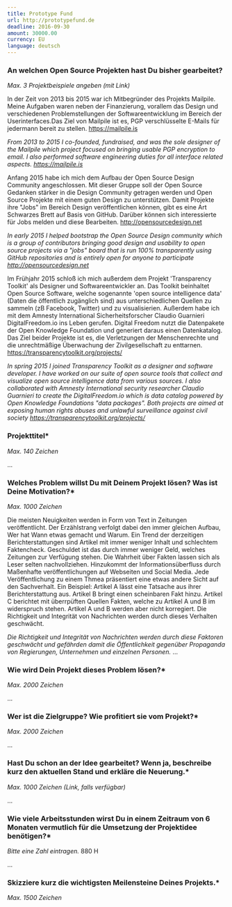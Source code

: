 ```yaml
---
title: Prototype Fund
url: http://prototypefund.de
deadline: 2016-09-30
amount: 30000.00
currency: EU
language: deutsch
---
```


### An welchen Open Source Projekten hast Du bisher gearbeitet?

*Max. 3 Projektbeispiele angeben (mit Link)*


In der Zeit von 2013 bis 2015 war ich Mitbegründer des Projekts Mailpile. Meine Aufgaben waren neben der Finanzierung, vorallem das Design und verschiedenen Problemstellungen der Softwareentwicklung im Bereich der Userinterfaces.Das Ziel von Mailpile ist es, PGP verschlüsselte E-Mails für jedermann bereit zu stellen.
https://mailpile.is

*From 2013 to 2015 I co-founded, fundraised, and was the sole designer of the Mailpile which project focused on bringing usable PGP encryption to email. I also performed software engineering duties for all interface related aspects. https://mailpile.is*


Anfang 2015 habe ich mich dem Aufbau der Open Source Design Community angeschlossen. Mit dieser Gruppe soll der Open Source Gedanken stärker in die Design Community getragen werden und Open Source Projekte mit einem guten Design zu unterstützen. Damit Projekte ihre "Jobs" im Bereich Design veröffentlichen können, gibt es eine Art Schwarzes Brett auf Basis von GitHub. Darüber können sich interessierte für Jobs melden und diese Bearbeiten.
http://opensourcedesign.net

*In early 2015 I helped bootstrap the Open Source Design community which is a group of contributors bringing good design and usability to open source projects via a "jobs" board that is run 100% transparently using GitHub repositories and is entirely open for anyone to participate http://opensourcedesign.net*


Im Frühjahr 2015 schloß ich mich außerdem dem Projekt 'Transparency Toolkit' als Designer und Softwareentwickler an. Das Toolkit beinhaltet Open Source Software, welche sogenannte 'open source intelligence data' (Daten die öffentlich zugänglich sind) aus unterschiedlichen Quellen zu sammeln (zB Facebook, Twitter) und zu visualisierien.
Außerdem habe ich mit dem Amnesty International Sicherheitsforscher Claudio Guarnieri DigitalFreedom.io ins Leben gerufen. Digital Freedom nutzt die Datenpakete der Open Knowledge Foundation und generiert daraus einen Datenkatalog.
Das Ziel beider Projekte ist es, die Verletzungen der Menschenrechte und die unrechtmäßige Überwachung der Zivilgesellschaft zu enttarnen.
https://transparencytoolkit.org/projects/

*In spring 2015 I joined Transparency Toolkit as a designer and software developer. I have worked on our suite of open source tools that collect and visualize open source intelligence data from various sources. I also collaborated with Amnesty International security researcher Claudio Guarnieri to create the DigitalFreedom.io which is data catalog powered by Open Knowledge Foundations "data packages". Both projects are aimed at exposing human rights abuses and unlawful surveillance against civil society https://transparencytoolkit.org/projects/*

### Projekttitel*

*Max. 140 Zeichen*

...

### Welches Problem willst Du mit Deinem Projekt lösen? Was ist Deine Motivation?*

*Max. 1000 Zeichen*

Die meisten Neuigkeiten werden in Form von Text in Zeitungen veröffentlicht. Der Erzählstrang verfolgt dabei den immer gleichen Aufbau, Wer hat Wann etwas gemacht und Warum. Ein Trend der derzeitigen Berichterstattungen sind Artikel mit immer weniger Inhalt und schlechtem Faktencheck. Geschuldet ist das durch immer weniger Geld, welches Zeitungen zur Verfügung stehen. Die Wahrheit über Fakten lassen sich als Leser selten nachvollziehen. Hinzukommt der Informationsüberfluss durch Maßenhafte veröffentlichungen auf Webseiten und Social Media. Jede Veröffentlichung zu einem Thmea präsentiert eine etwas andere Sicht auf den Sachverhalt.
Ein Beispiel: Artikel A lässt eine Tatsache aus ihrer Berichterstattung aus. Artikel B bringt einen scheinbaren Fakt hinzu. Artikel C berichtet mit überrpüften Quellen Fakten, welche zu Artikel A und B im widerspruch stehen. Artikel A und B werden aber nicht korregiert. Die Richtigkeit und Integrität von Nachrichten werden durch dieses Verhalten geschwächt.


*Die Richtigkeit und Integrität von Nachrichten werden durch diese Faktoren geschwächt und gefährden damit die Öffentlichkeit gegenüber Propaganda von Regierungen, Unternehmen und einzelnen Personen.*
...

### Wie wird Dein Projekt dieses Problem lösen?*

*Max. 2000 Zeichen*

...

### Wer ist die Zielgruppe? Wie profitiert sie vom Projekt?*

*Max. 2000 Zeichen*

...

### Hast Du schon an der Idee gearbeitet? Wenn ja, beschreibe kurz den aktuellen Stand und erkläre die Neuerung.*

*Max. 1000 Zeichen (Link, falls verfügbar)*

...

### Wie viele Arbeitsstunden wirst Du in einem Zeitraum von 6 Monaten vermutlich für die Umsetzung der Projektidee benötigen?*

*Bitte eine Zahl eintragen.*
880 H

...

### Skizziere kurz die wichtigsten Meilensteine Deines Projekts.*

*Max. 1500 Zeichen*
